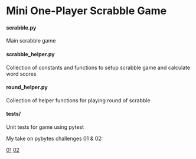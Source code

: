 # Mini One-Player Scrabble Game

#### scrabble.py
Main scrabble game

#### scrabble_helper.py
Collection of constants and functions to setup scrabble game and calculate word scores

#### round_helper.py
Collection of helper functions for playing round of scrabble

#### tests/
Unit tests for game using pytest


My take on pybytes challenges 01 & 02:

[01](https://pybit.es/codechallenge01.html)
[02](https://pybit.es/codechallenge02.html)
